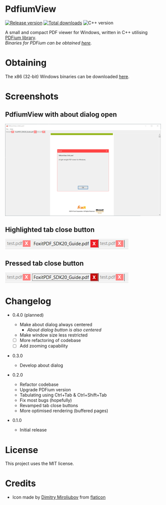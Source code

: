 # PdfiumView

[![Release version](https://img.shields.io/github/v/release/makuke1234/PdfiumView?display_name=release&include_prereleases)](https://github.com/makuke1234/PdfiumView/releases/latest)
[![Total downloads](https://img.shields.io/github/downloads/makuke1234/PdfiumView/total)](https://github.com/makuke1234/PdfiumView/releases)
![C++ version](https://img.shields.io/badge/version-C++20-blue.svg)

A small and compact PDF viewer for Windows, written in C++ utilising [PDFium library](https://pdfium.googlesource.com/pdfium/).<br>
*Binaries for PDFium can be obtained [here](https://github.com/bblanchon/pdfium-binaries).*


# Obtaining

The x86 (32-bit) Windows binaries can be downloaded [here](https://github.com/makuke1234/PdfiumView/releases).


# Screenshots

## PdfiumView with about dialog open

![Screen 1](https://github.com/makuke1234/PdfiumView/raw/master/images/screen1.PNG)

## Highlighted tab close button

![Highlighted button](https://github.com/makuke1234/PdfiumView/raw/master/images/screen2.PNG)

## Pressed tab close button

![Pressed button](https://github.com/makuke1234/PdfiumView/raw/master/images/screen3.PNG)


# Changelog

* 0.4.0 (planned)
	* Make about dialog always centered
		* *About dialog button is also centered*
	* Make window size less restricted
	* [ ] More refactoring of codebase
	* [ ] Add zooming capability

* 0.3.0
	* Develop about dialog

* 0.2.0
	* Refactor codebase
	* Upgrade PDFium version
	* Tabulating using Ctrl+Tab & Ctrl+Shift+Tab
	* Fix most bugs (hopefully)
	* Revamped tab close buttons
	* More optimised rendering (buffered pages)

* 0.1.0
	* Initial release


# License

This project uses the MIT license.


# Credits

* Icon made by [Dimitry Miroliubov](https://www.flaticon.com/authors/dimitry-miroliubov) from [flaticon](http://www.flaticon.com/)

